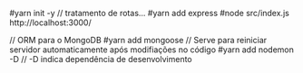 #yarn init -y
// tratamento de rotas...
#yarn add express
#node src/index.js
http://localhost:3000/

// ORM para o MongoDB
#yarn add mongoose
// Serve para reiniciar servidor automaticamente após modifiações no código
#yarn add nodemon -D
// -D indica dependência de desenvolvimento